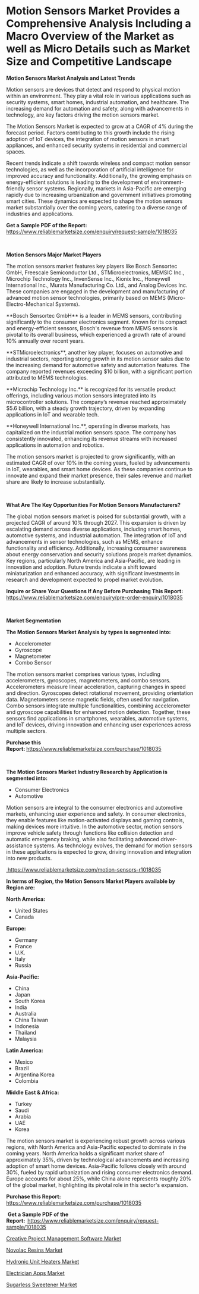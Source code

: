 <p><h1>Motion Sensors Market Provides a Comprehensive Analysis Including a Macro Overview of the Market as well as Micro Details such as Market Size and Competitive Landscape</h1></p><p><strong>Motion Sensors Market Analysis and Latest Trends</strong></p>
<p><p>Motion sensors are devices that detect and respond to physical motion within an environment. They play a vital role in various applications such as security systems, smart homes, industrial automation, and healthcare. The increasing demand for automation and safety, along with advancements in technology, are key factors driving the motion sensors market. </p><p>The Motion Sensors Market is expected to grow at a CAGR of 4% during the forecast period. Factors contributing to this growth include the rising adoption of IoT devices, the integration of motion sensors in smart appliances, and enhanced security systems in residential and commercial spaces. </p><p>Recent trends indicate a shift towards wireless and compact motion sensor technologies, as well as the incorporation of artificial intelligence for improved accuracy and functionality. Additionally, the growing emphasis on energy-efficient solutions is leading to the development of environment-friendly sensor systems. Regionally, markets in Asia-Pacific are emerging rapidly due to increasing urbanization and government initiatives promoting smart cities. These dynamics are expected to shape the motion sensors market substantially over the coming years, catering to a diverse range of industries and applications.</p></p>
<p><strong>Get a Sample PDF of the Report:&nbsp;</strong> <a href="https://www.reliablemarketsize.com/enquiry/request-sample/1018035">https://www.reliablemarketsize.com/enquiry/request-sample/1018035</a></p>
<p>&nbsp;</p>
<p><strong>Motion Sensors Major Market Players</strong></p>
<p><p>The motion sensors market features key players like Bosch Sensortec GmbH, Freescale Semiconductor Ltd., STMicroelectronics, MEMSIC Inc., Microchip Technology Inc., InvenSense Inc., Kionix Inc., Honeywell International Inc., Murata Manufacturing Co. Ltd., and Analog Devices Inc. These companies are engaged in the development and manufacturing of advanced motion sensor technologies, primarily based on MEMS (Micro-Electro-Mechanical Systems).</p><p>**Bosch Sensortec GmbH** is a leader in MEMS sensors, contributing significantly to the consumer electronics segment. Known for its compact and energy-efficient sensors, Bosch's revenue from MEMS sensors is pivotal to its overall business, which experienced a growth rate of around 10% annually over recent years.</p><p>**STMicroelectronics**, another key player, focuses on automotive and industrial sectors, reporting strong growth in its motion sensor sales due to the increasing demand for automotive safety and automation features. The company reported revenues exceeding $10 billion, with a significant portion attributed to MEMS technologies.</p><p>**Microchip Technology Inc.** is recognized for its versatile product offerings, including various motion sensors integrated into its microcontroller solutions. The company’s revenue reached approximately $5.6 billion, with a steady growth trajectory, driven by expanding applications in IoT and wearable tech.</p><p>**Honeywell International Inc.**, operating in diverse markets, has capitalized on the industrial motion sensors space. The company has consistently innovated, enhancing its revenue streams with increased applications in automation and robotics.</p><p>The motion sensors market is projected to grow significantly, with an estimated CAGR of over 10% in the coming years, fueled by advancements in IoT, wearables, and smart home devices. As these companies continue to innovate and expand their market presence, their sales revenue and market share are likely to increase substantially.</p></p>
<p>&nbsp;</p>
<p><strong>What Are The Key Opportunities For Motion Sensors Manufacturers?</strong></p>
<p><p>The global motion sensors market is poised for substantial growth, with a projected CAGR of around 10% through 2027. This expansion is driven by escalating demand across diverse applications, including smart homes, automotive systems, and industrial automation. The integration of IoT and advancements in sensor technologies, such as MEMS, enhance functionality and efficiency. Additionally, increasing consumer awareness about energy conservation and security solutions propels market dynamics. Key regions, particularly North America and Asia-Pacific, are leading in innovation and adoption. Future trends indicate a shift toward miniaturization and enhanced accuracy, with significant investments in research and development expected to propel market evolution.</p></p>
<p><strong>Inquire or Share Your Questions If Any Before Purchasing This Report:</strong> <a href="https://www.reliablemarketsize.com/enquiry/pre-order-enquiry/1018035">https://www.reliablemarketsize.com/enquiry/pre-order-enquiry/1018035</a></p>
<p>&nbsp;</p>
<p><strong>Market Segmentation</strong></p>
<p><strong>The Motion Sensors Market Analysis by types is segmented into:</strong></p>
<p><ul><li>Accelerometer</li><li>Gyroscope</li><li>Magnetometer</li><li>Combo Sensor</li></ul></p>
<p><p>The motion sensors market comprises various types, including accelerometers, gyroscopes, magnetometers, and combo sensors. Accelerometers measure linear acceleration, capturing changes in speed and direction. Gyroscopes detect rotational movement, providing orientation data. Magnetometers sense magnetic fields, often used for navigation. Combo sensors integrate multiple functionalities, combining accelerometer and gyroscope capabilities for enhanced motion detection. Together, these sensors find applications in smartphones, wearables, automotive systems, and IoT devices, driving innovation and enhancing user experiences across multiple sectors.</p></p>
<p><strong>Purchase this Report:&nbsp;</strong><a href="https://www.reliablemarketsize.com/purchase/1018035">https://www.reliablemarketsize.com/purchase/1018035</a></p>
<p>&nbsp;</p>
<p><strong>The Motion Sensors Market Industry Research by Application is segmented into:</strong></p>
<p><ul><li>Consumer Electronics</li><li>Automotive</li></ul></p>
<p><p>Motion sensors are integral to the consumer electronics and automotive markets, enhancing user experience and safety. In consumer electronics, they enable features like motion-activated displays and gaming controls, making devices more intuitive. In the automotive sector, motion sensors improve vehicle safety through functions like collision detection and automatic emergency braking, while also facilitating advanced driver-assistance systems. As technology evolves, the demand for motion sensors in these applications is expected to grow, driving innovation and integration into new products.</p></p>
<p><a href="https://www.reliablemarketsize.com/motion-sensors-r1018035">&nbsp;https://www.reliablemarketsize.com/motion-sensors-r1018035</a></p>
<p><strong>In terms of Region, the Motion Sensors Market Players available by Region are:</strong></p>
<p>
    <p> <strong> North America: </strong>
        <ul>
            <li>United States</li>
            <li>Canada</li>
        </ul>
        </p> 
    <p> <strong> Europe: </strong>
        <ul>
            <li>Germany</li>
            <li>France</li>
            <li>U.K.</li>
            <li>Italy</li>
            <li>Russia</li>
        </ul>
        </p> 
    <p> <strong> Asia-Pacific: </strong>
        <ul>
            <li>China</li>
            <li>Japan</li>
            <li>South Korea</li>
            <li>India</li>
            <li>Australia</li>
            <li>China Taiwan</li>
            <li>Indonesia</li>
            <li>Thailand</li>
            <li>Malaysia</li>
        </ul>
        </p> 
    <p> <strong> Latin America: </strong>
        <ul>
            <li>Mexico</li>
            <li>Brazil</li>
            <li>Argentina Korea</li>
            <li>Colombia</li>
        </ul>
        </p> 
    <p> <strong> Middle East & Africa: </strong>
        <ul>
            <li>Turkey</li>
            <li>Saudi</li>
            <li>Arabia</li>
            <li>UAE</li>
            <li>Korea</li>
        </ul>
    </p>
    </p>
<p><p>The motion sensors market is experiencing robust growth across various regions, with North America and Asia-Pacific expected to dominate in the coming years. North America holds a significant market share of approximately 35%, driven by technological advancements and increasing adoption of smart home devices. Asia-Pacific follows closely with around 30%, fueled by rapid urbanization and rising consumer electronics demand. Europe accounts for about 25%, while China alone represents roughly 20% of the global market, highlighting its pivotal role in this sector's expansion.</p></p>
<p><strong>Purchase this Report: </strong><a href="https://www.reliablemarketsize.com/purchase/1018035">https://www.reliablemarketsize.com/purchase/1018035</a></p>
<p>&nbsp;<strong>Get a Sample PDF of the Report:&nbsp;&nbsp;</strong><a href="https://www.reliablemarketsize.com/enquiry/request-sample/1018035">https://www.reliablemarketsize.com/enquiry/request-sample/1018035</a></p>
<p><strong></strong></p>
<p><p><a href="https://www.linkedin.com/pulse/global-creative-project-management-software-market-opportunities-ulele?trackingId=YJaM7sEKQvqCX5lZcmkOew%3D%3D">Creative Project Management Software Market</a></p><p><a href="https://issuu.com/reportprime-2/docs/novolac-resins-market-size-2030.ppt_260ee1bd5185a2">Novolac Resins Market</a></p><p><a href="https://medium.com/@kaceyrath_40350/the-hydronic-unit-heaters-market-report-analyzes-important-operational-and-performance-data-so-85e941bfa5ca">Hydronic Unit Heaters Market</a></p><p><a href="https://www.linkedin.com/pulse/electrician-apps-market-global-insights-sales-trends-2024-m4vue?trackingId=AJjZ7j4JTUeXkM0OJvRJVA%3D%3D">Electrician Apps Market</a></p><p><a href="https://issuu.com/reportprime-2/docs/sugarless-sweetener-market-size-203_4e7f6da101683a">Sugarless Sweetener Market</a></p></p>